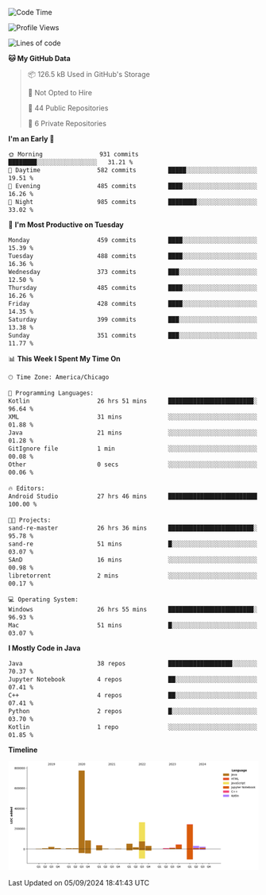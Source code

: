 <!--START_SECTION:waka-->
![Code Time](http://img.shields.io/badge/Code%20Time-582%20hrs%2050%20mins-blue)

![Profile Views](http://img.shields.io/badge/Profile%20Views-19-blue)

![Lines of code](https://img.shields.io/badge/From%20Hello%20World%20I%27ve%20Written-1.7%20million%20lines%20of%20code-blue)

**🐱 My GitHub Data** 

> 📦 126.5 kB Used in GitHub's Storage 
 > 
> 🚫 Not Opted to Hire
 > 
> 📜 44 Public Repositories 
 > 
> 🔑 6 Private Repositories 
 > 
**I'm an Early 🐤** 

```text
🌞 Morning                931 commits         ████████░░░░░░░░░░░░░░░░░   31.21 % 
🌆 Daytime                582 commits         █████░░░░░░░░░░░░░░░░░░░░   19.51 % 
🌃 Evening                485 commits         ████░░░░░░░░░░░░░░░░░░░░░   16.26 % 
🌙 Night                  985 commits         ████████░░░░░░░░░░░░░░░░░   33.02 % 
```
📅 **I'm Most Productive on Tuesday** 

```text
Monday                   459 commits         ████░░░░░░░░░░░░░░░░░░░░░   15.39 % 
Tuesday                  488 commits         ████░░░░░░░░░░░░░░░░░░░░░   16.36 % 
Wednesday                373 commits         ███░░░░░░░░░░░░░░░░░░░░░░   12.50 % 
Thursday                 485 commits         ████░░░░░░░░░░░░░░░░░░░░░   16.26 % 
Friday                   428 commits         ████░░░░░░░░░░░░░░░░░░░░░   14.35 % 
Saturday                 399 commits         ███░░░░░░░░░░░░░░░░░░░░░░   13.38 % 
Sunday                   351 commits         ███░░░░░░░░░░░░░░░░░░░░░░   11.77 % 
```


📊 **This Week I Spent My Time On** 

```text
🕑︎ Time Zone: America/Chicago

💬 Programming Languages: 
Kotlin                   26 hrs 51 mins      ████████████████████████░   96.64 % 
XML                      31 mins             ░░░░░░░░░░░░░░░░░░░░░░░░░   01.88 % 
Java                     21 mins             ░░░░░░░░░░░░░░░░░░░░░░░░░   01.28 % 
GitIgnore file           1 min               ░░░░░░░░░░░░░░░░░░░░░░░░░   00.08 % 
Other                    0 secs              ░░░░░░░░░░░░░░░░░░░░░░░░░   00.06 % 

🔥 Editors: 
Android Studio           27 hrs 46 mins      █████████████████████████   100.00 % 

🐱‍💻 Projects: 
sand-re-master           26 hrs 36 mins      ████████████████████████░   95.78 % 
sand-re                  51 mins             █░░░░░░░░░░░░░░░░░░░░░░░░   03.07 % 
SAnD                     16 mins             ░░░░░░░░░░░░░░░░░░░░░░░░░   00.98 % 
libretorrent             2 mins              ░░░░░░░░░░░░░░░░░░░░░░░░░   00.17 % 

💻 Operating System: 
Windows                  26 hrs 55 mins      ████████████████████████░   96.93 % 
Mac                      51 mins             █░░░░░░░░░░░░░░░░░░░░░░░░   03.07 % 
```

**I Mostly Code in Java** 

```text
Java                     38 repos            ██████████████████░░░░░░░   70.37 % 
Jupyter Notebook         4 repos             ██░░░░░░░░░░░░░░░░░░░░░░░   07.41 % 
C++                      4 repos             ██░░░░░░░░░░░░░░░░░░░░░░░   07.41 % 
Python                   2 repos             █░░░░░░░░░░░░░░░░░░░░░░░░   03.70 % 
Kotlin                   1 repo              ░░░░░░░░░░░░░░░░░░░░░░░░░   01.85 % 
```



**Timeline**

![Lines of Code chart](https://raw.githubusercontent.com/phanijsp/phanijsp/main/assets/bar_graph.png)


 Last Updated on 05/09/2024 18:41:43 UTC
<!--END_SECTION:waka-->
